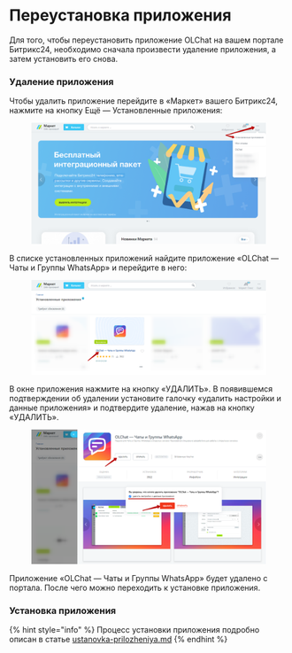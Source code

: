 # Переустановка приложения

Для того, чтобы переустановить приложение OLChat на вашем портале Битрикс24, необходимо сначала произвести удаление приложения, а затем установить его снова.

### Удаление приложения

Чтобы удалить приложение перейдите в «Маркет» вашего Битрикс24, нажмите на кнопку Ещё — Установленные приложения:

<figure><img src="../.gitbook/assets/image (5) (1) (1) (1) (1).png" alt=""><figcaption></figcaption></figure>

В списке установленных приложений найдите приложение «OLChat — Чаты и Группы WhatsApp» и перейдите в него:

<figure><img src="../.gitbook/assets/image (1) (1) (1) (1) (1) (1) (1) (1) (1) (1) (1) (1) (1) (1) (1) (1) (1) (1) (1).png" alt=""><figcaption></figcaption></figure>

В окне приложения нажмите на кнопку «УДАЛИТЬ». В появившемся подтверждении об удалении установите галочку «удалить настройки и данные приложения» и подтвердите удаление, нажав на кнопку «УДАЛИТЬ».

<figure><img src="../.gitbook/assets/image (2) (1) (1) (1) (1) (1) (1) (1) (1) (1) (1).png" alt=""><figcaption></figcaption></figure>

Приложение «OLChat — Чаты и Группы WhatsApp» будет удалено с портала. После чего можно переходить к установке приложения.

### Установка приложения

{% hint style="info" %}
Процесс установки приложения подробно описан в статье [ustanovka-prilozheniya.md](ustanovka-prilozheniya.md "mention")
{% endhint %}
